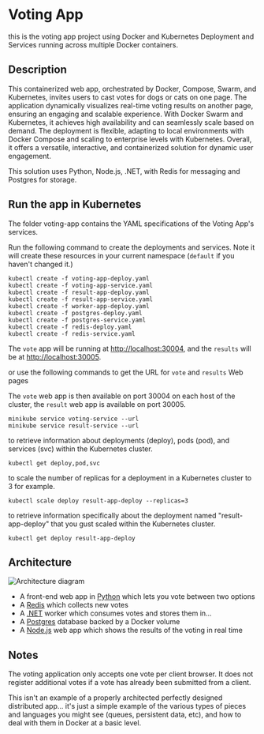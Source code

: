 # Voting App

this is the voting app project using Docker and Kubernetes Deployment and Services running across multiple Docker containers.

## Description 

This containerized web app, orchestrated by Docker, Compose, Swarm, and Kubernetes, invites users to cast votes for dogs or cats on one page. The application dynamically visualizes real-time voting results on another page, ensuring an engaging and scalable experience. With Docker Swarm and Kubernetes, it achieves high availability and can seamlessly scale based on demand. The deployment is flexible, adapting to local environments with Docker Compose and scaling to enterprise levels with Kubernetes. Overall, it offers a versatile, interactive, and containerized solution for dynamic user engagement.

This solution uses Python, Node.js, .NET, with Redis for messaging and Postgres for storage.

## Run the app in Kubernetes

The folder voting-app contains the YAML specifications of the Voting App's services.

Run the following command to create the deployments and services. Note it will create these resources in your current namespace (`default` if you haven't changed it.)

```shell
kubectl create -f voting-app-deploy.yaml
kubectl create -f voting-app-service.yaml
kubectl create -f result-app-deploy.yaml
kubectl create -f result-app-service.yaml
kubectl create -f worker-app-deploy.yaml
kubectl create -f postgres-deploy.yaml
kubectl create -f postgres-service.yaml
kubectl create -f redis-deploy.yaml
kubectl create -f redis-service.yaml
```

The `vote` app will be running at [http://localhost:30004](http://localhost:30004), and the `results` will be at [http://localhost:30005](http://localhost:30005).

or use the following commands to get the URL for `vote` and `results` Web pages

The `vote` web app is then available on port 30004 on each host of the cluster, the `result` web app is available on port 30005.

```shell
minikube service voting-service --url
minikube service result-service --url
```

to retrieve information about deployments (deploy), pods (pod), and services (svc) within the Kubernetes cluster.

```shell
kubectl get deploy,pod,svc
```

to scale the number of replicas for a deployment in a Kubernetes cluster to 3 for example.

```shell
kubectl scale deploy result-app-deploy --replicas=3
```

to retrieve information specifically about the deployment named "result-app-deploy" that you gust scaled within the Kubernetes cluster.

```shell
kubectl get deploy result-app-deploy
```

## Architecture

![Architecture diagram](architecture.excalidraw.png)

- A front-end web app in [Python](/vote) which lets you vote between two options
- A [Redis](https://hub.docker.com/_/redis/) which collects new votes
- A [.NET](/worker/) worker which consumes votes and stores them in…
- A [Postgres](https://hub.docker.com/_/postgres/) database backed by a Docker volume
- A [Node.js](/result) web app which shows the results of the voting in real time

## Notes

The voting application only accepts one vote per client browser. It does not register additional votes if a vote has already been submitted from a client.

This isn't an example of a properly architected perfectly designed distributed app... it's just a simple
example of the various types of pieces and languages you might see (queues, persistent data, etc), and how to
deal with them in Docker at a basic level.
